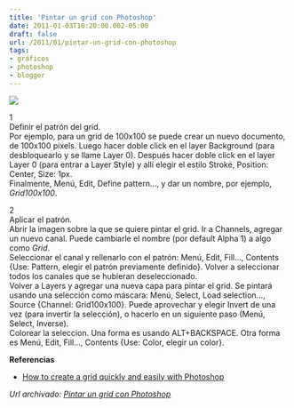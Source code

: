 ```yaml
---
title: 'Pintar un grid con Photoshop'
date: 2011-01-03T10:20:00.002-05:00
draft: false
url: /2011/01/pintar-un-grid-con-photoshop
tags: 
- gráficos
- photoshop
- blogger
---
```


[![](http://2.bp.blogspot.com/_K2xwnQ4Llso/TSHptmCRWCI/AAAAAAAABPs/h3_1N5t3j4k/s1600/photoshop-grid.png)](http://2.bp.blogspot.com/_K2xwnQ4Llso/TSHptmCRWCI/AAAAAAAABPs/h3_1N5t3j4k/s1600/photoshop-grid.png)

1  
Definir el patrón del grid.  
Por ejemplo, para un grid de 100x100 se puede crear un nuevo documento, de 100x100 pixels. Luego hacer doble click en el layer Background (para desbloquearlo y se llame Layer 0). Después hacer doble click en el layer Layer 0 (para entrar a Layer Style) y allí elegir el estilo Stroke, Position: Center, Size: 1px.  
Finalmente, Menú, Edit, Define pattern..., y dar un nombre, por ejemplo, _Grid100x100_.  
  
2  
Aplicar el patrón.  
Abrir la imagen sobre la que se quiere pintar el grid. Ir a Channels, agregar un nuevo canal. Puede cambiarle el nombre (por default Alpha 1) a algo como _Grid_.  
Seleccionar el canal y rellenarlo con el patrón: Menú, Edit, Fill..., Contents {Use: Pattern, elegir el patrón previamente definido}. Volver a seleccionar todos los canales que se hubieran deseleccionado.  
Volver a Layers y agregar una nueva capa para pintar el grid. Se pintará usando una selección como máscara: Menú, Select, Load selection..., Source {Channel: Grid100x100}. Puede aprovechar y elegir Invert de una vez (para invertir la selección), o hacerlo en un siguiente paso (Menú, Select, Inverse).  
Colorear la seleccion. Una forma es usando ALT+BACKSPACE. Otra forma es Menú, Edit, Fill..., Contents {Use: Color, elegir un color}.  
  
**Referencias**  

*   [How to create a grid quickly and easily with Photoshop](http://www.bolducpress.com/tutorials/how-to-create-a-grid-quickly-and-easily-with-photoshop/)

_*Url archivado: [Pintar un grid con Photoshop](https://akcdev.blogspot.com/2011/01/pintar-un-grid-con-photoshop.html)*_
